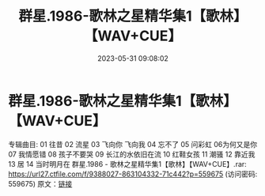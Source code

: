 ﻿---
title: 群星.1986-歌林之星精华集1【歌林】【WAV+CUE】
date: 2023-05-31 09:08:02
categories: WAV车载音乐、镜像
tags: 华语中文
---
# 群星.1986-歌林之星精华集1【歌林】【WAV+CUE】

专辑曲目:
01 往昔
02 流星
03 飞向你 飞向我
04 忘不了
05 问彩虹
06为何又是你
07 我情愿错
08 孩子不要哭
09 长江的水依旧在流
10 红鞋女孩
11 潮骚
12 靠近我
13 居
14 当时明月在
群星.1986 - 歌林之星精华集1【歌林】【WAV+CUE】.rar: https://url27.ctfile.com/f/9388027-863104332-71c442?p=559675
(访问密码: 559675)
原文：[链接](https://blog.sina.com.cn/s/blog_1647c7e7601031248.html)